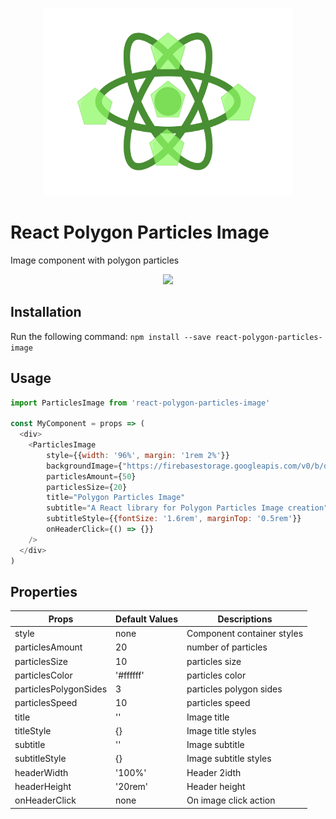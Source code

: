 <p align="center">
  <img width="400" height="300" src="assets/rppi-logo.png">
</p>

# React Polygon Particles Image
Image component with polygon particles

<p align="center">
  <img width="500" src="assets/rppi-preview.gif">
</p>

## Installation
Run the following command:
`npm install --save react-polygon-particles-image`

## Usage

```js
import ParticlesImage from 'react-polygon-particles-image'

const MyComponent = props => (
  <div>
    <ParticlesImage 
        style={{width: '96%', margin: '1rem 2%'}}
        backgroundImage={"https://firebasestorage.googleapis.com/v0/b/daily-quotes-7758f.appspot.com/o/backgrounds%2F1080p-HD-Image-Nature-Desktop.jpg?alt=media&token=59419fda-0251-4caa-8b61-79980f262050"}
        particlesAmount={50}
        particlesSize={20}
        title="Polygon Particles Image"
        subtitle="A React library for Polygon Particles Image creation"
        subtitleStyle={{fontSize: '1.6rem', marginTop: '0.5rem'}}
        onHeaderClick={() => {}}
    />
  </div>
)

```

## Properties

| Props | Default Values | Descriptions |
| --- | --- | --- |
| style | none | Component container styles |
| particlesAmount | 20 | number of particles |
| particlesSize | 10 | particles size |
| particlesColor | '#ffffff' | particles color |
| particlesPolygonSides | 3 | particles polygon sides |
| particlesSpeed | 10 | particles speed |
| title | '' | Image title |
| titleStyle | {} | Image title styles |
| subtitle | '' | Image subtitle |
| subtitleStyle | {} | Image subtitle styles |
| headerWidth | '100%' | Header 2idth |
| headerHeight | '20rem' | Header height |
| onHeaderClick | none | On image click action |
